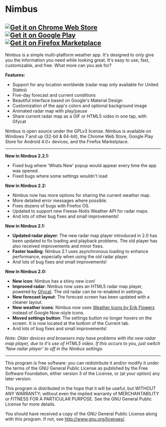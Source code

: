 Nimbus
================
[![Get it on Chrome Web Store](http://i.imgur.com/gdDBbVh.png)](https://chrome.google.com/webstore/detail/nimbus/adflhgieiiiadgpadbmnmenhgmocpckh) [![Get it on Google Play](http://i.imgur.com/GxU6XWQ.png)](https://play.google.com/store/apps/details?id=com.corbin.nimbus) [![Get it on Firefox Marketplace](http://i.imgur.com/JooqNu9.png)](https://marketplace.firefox.com/app/nimbus)
---------------------------------------------------------
Nimbus is a simple multi-platform weather app. It's designed to only give you the information you need while looking great. It's easy to use, fast, customizable, and free. What more can you ask for?

**Features:**
* Support for any location worldwide (radar map only available for United States)
* Five-day forecast and current conditions
* Beautiful interface based on Google's Material Design
* Customization of the app's colors and optional background image
* Animated radar map with play/pause
* Share current radar map as a GIF or HTML5 video in one tap, with Gfycat

Nimbus is open source under the GPLv3 license. Nimbus is available on Windows 7 and up (32-bit & 64-bit), the Chrome Web Store, Google Play Store for Android 4.0+ devices, and the Firefox Marketplace.

---------------------------------------------------------
__New in Nimbus 2.2.1:__
* Fixed bug where 'Whats New' popup would appear every time the app was opened.
* Fixed bugs where some settings wouldn't load

__New in Nimbus 2.2:__
* Nimbus now has more options for sharing the current weather map.
* More detailed error messages where possible.
* Fixes dozens of bugs with Firefox OS.
* Updated to support new Freese-Notis Weather API for radar maps.
* And lots of other bug fixes and small improvements!

__New in Nimbus 2.1:__
* **Updated radar player**: The new radar map player introduced in 2.0 has been updated to fix loading and playback problems. The old player has also received improvements and minor fixes.
* **Faster loading**: Nimbus 2.1 uses asynchronous loading to enhance performance, especially when using the old radar player.
* And lots of bug fixes and small improvements!

__New in Nimbus 2.0:__
* **New icon**: Nimbus has a shiny new icon!
* **Improved radar**: Nimbus now uses an HTML5 radar map player, powered by [Gfycat](http://www.gfycat.com). The old radar can be re-enabled in settings.
* **New forecast layout**: The forecast screen has been updated with a cleaner layout.
* **New weather icons**: Nimbus now uses [Weather Icons by Erik Flowers](http://erikflowers.github.io/weather-icons/) instead of Google Now-style icons.
* **Moved settings button**: The settings button no longer hovers on the screen. It is now located at the bottom of the Current tab.
* And lots of bug fixes and small improvements!

*Note: Older devices and browsers may have problems with the new radar map player, due to it's use of HTML5 video. If this occurs to you, just switch 'New radar player' to off in the Nimbus settings.*

---------------------------------------------------------

This program is free software: you can redistribute it and/or modify
it under the terms of the GNU General Public License as published by
the Free Software Foundation, either version 3 of the License, or
(at your option) any later version.

This program is distributed in the hope that it will be useful,
but WITHOUT ANY WARRANTY; without even the implied warranty of
MERCHANTABILITY or FITNESS FOR A PARTICULAR PURPOSE.  See the
GNU General Public License for more details.

You should have received a copy of the GNU General Public License
along with this program.  If not, see <http://www.gnu.org/licenses/>.

